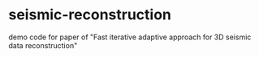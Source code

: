# seismic-reconstruction
demo code for paper of "Fast iterative adaptive approach for 3D seismic data reconstruction"
